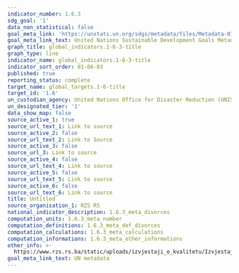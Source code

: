 ```yaml
---
indicator_number: 1.6.3
sdg_goal: '1'
data_non_statistical: false
goal_meta_link: 'https://unstats.un.org/sdgs/metadata/files/Metadata-01-05-01.pdf '
goal_meta_link_text: United Nations Sustainable Development Goals Metadata (PDF 224 KB)
graph_title: global_indicators.1-6-3-title
graph_type: line
indicator_name: global_indicators.1-6-3-title
indicator_sort_order: 01-06-03
published: true
reporting_status: complete
target_name: global_targets.1-6-title
target_id: '1.6'
un_custodian_agency: United Nations Office for Disaster Reduction (UNISDR)
un_designated_tier: '1'
data_show_map: false
source_active_1: true
source_url_text_1: Link to source
source_active_2: false
source_url_text_2: Link to Source
source_active_3: false
source_url_3: Link to source
source_active_4: false
source_url_text_4: Link to source
source_active_5: false
source_url_text_5: Link to source
source_active_6: false
source_url_text_6: Link to source
title: Untitled
source_organisation_1: RZS RS
national_indicator_description: 1.6.3_meta_divorces
computation_units: 1.6.3_meta_number
computation_definitions: 1.6.3_meta_def_divorces
computation_calculations: 1.6.3_meta_calculations
computation_informations: 1.6.3_meta_other_informations
other_info: >-
  https://www.rzs.rs.ba/static/uploads/izvjestaji_o_kvalitetu/Izvjestaj_o_Kvalitetu_Sklopljeni_i_Razvedeni_Brakovi_2020.pdf
goal_meta_link_text: UN metadata
---
```


